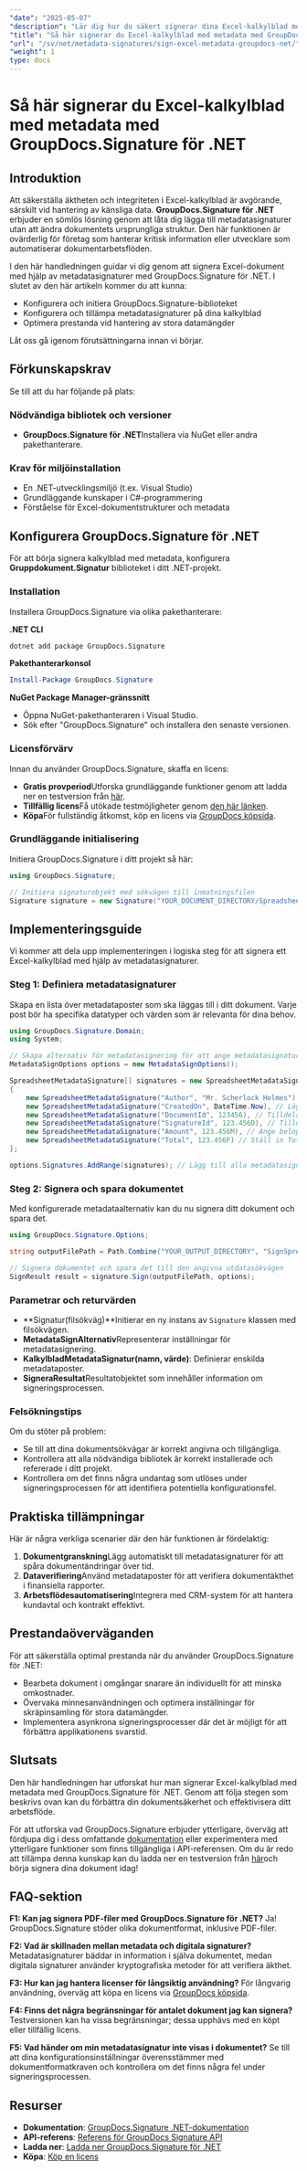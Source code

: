 ```yaml
---
"date": "2025-05-07"
"description": "Lär dig hur du säkert signerar dina Excel-kalkylblad med hjälp av metadatasignaturer i GroupDocs.Signature för .NET. Säkerställ dokumentens äkthet och integritet utan problem."
"title": "Så här signerar du Excel-kalkylblad med metadata med GroupDocs.Signature för .NET"
"url": "/sv/net/metadata-signatures/sign-excel-metadata-groupdocs-net/"
"weight": 1
type: docs
---
```

# Så här signerar du Excel-kalkylblad med metadata med GroupDocs.Signature för .NET

## Introduktion

Att säkerställa äktheten och integriteten i Excel-kalkylblad är avgörande, särskilt vid hantering av känsliga data. **GroupDocs.Signature för .NET** erbjuder en sömlös lösning genom att låta dig lägga till metadatasignaturer utan att ändra dokumentets ursprungliga struktur. Den här funktionen är ovärderlig för företag som hanterar kritisk information eller utvecklare som automatiserar dokumentarbetsflöden.

I den här handledningen guidar vi dig genom att signera Excel-dokument med hjälp av metadatasignaturer med GroupDocs.Signature för .NET. I slutet av den här artikeln kommer du att kunna:
- Konfigurera och initiera GroupDocs.Signature-biblioteket
- Konfigurera och tillämpa metadatasignaturer på dina kalkylblad
- Optimera prestanda vid hantering av stora datamängder

Låt oss gå igenom förutsättningarna innan vi börjar.

## Förkunskapskrav

Se till att du har följande på plats:

### Nödvändiga bibliotek och versioner

- **GroupDocs.Signature för .NET**Installera via NuGet eller andra pakethanterare.
  
### Krav för miljöinstallation

- En .NET-utvecklingsmiljö (t.ex. Visual Studio)
- Grundläggande kunskaper i C#-programmering
- Förståelse för Excel-dokumentstrukturer och metadata

## Konfigurera GroupDocs.Signature för .NET

För att börja signera kalkylblad med metadata, konfigurera **Gruppdokument.Signatur** biblioteket i ditt .NET-projekt.

### Installation

Installera GroupDocs.Signature via olika pakethanterare:

**.NET CLI**
```bash
dotnet add package GroupDocs.Signature
```

**Pakethanterarkonsol**
```powershell
Install-Package GroupDocs.Signature
```

**NuGet Package Manager-gränssnitt**
- Öppna NuGet-pakethanteraren i Visual Studio.
- Sök efter "GroupDocs.Signature" och installera den senaste versionen.

### Licensförvärv

Innan du använder GroupDocs.Signature, skaffa en licens:
- **Gratis provperiod**Utforska grundläggande funktioner genom att ladda ner en testversion från [här](https://releases.groupdocs.com/signature/net/).
- **Tillfällig licens**Få utökade testmöjligheter genom [den här länken](https://purchase.groupdocs.com/temporary-license/).
- **Köpa**För fullständig åtkomst, köp en licens via [GroupDocs köpsida](https://purchase.groupdocs.com/buy).

### Grundläggande initialisering

Initiera GroupDocs.Signature i ditt projekt så här:

```csharp
using GroupDocs.Signature;

// Initiera signaturobjekt med sökvägen till inmatningsfilen
Signature signature = new Signature("YOUR_DOCUMENT_DIRECTORY/Spreadsheet.xlsx");
```

## Implementeringsguide

Vi kommer att dela upp implementeringen i logiska steg för att signera ett Excel-kalkylblad med hjälp av metadatasignaturer.

### Steg 1: Definiera metadatasignaturer

Skapa en lista över metadataposter som ska läggas till i ditt dokument. Varje post bör ha specifika datatyper och värden som är relevanta för dina behov.

```csharp
using GroupDocs.Signature.Domain;
using System;

// Skapa alternativ för metadatasignering för att ange metadatasignaturer
MetadataSignOptions options = new MetadataSignOptions();

SpreadsheetMetadataSignature[] signatures = new SpreadsheetMetadataSignature[]
{
    new SpreadsheetMetadataSignature("Author", "Mr. Scherlock Holmes"), // Lägg till författare som ett strängvärde
    new SpreadsheetMetadataSignature("CreatedOn", DateTime.Now), // Lägg till skapandedatum med aktuell tidsstämpel
    new SpreadsheetMetadataSignature("DocumentId", 123456), // Tilldela ett heltalsdokument-ID
    new SpreadsheetMetadataSignature("SignatureId", 123.456D), // Tilldela ett dubbelt signatur-ID
    new SpreadsheetMetadataSignature("Amount", 123.456M), // Ange beloppet som decimalvärde
    new SpreadsheetMetadataSignature("Total", 123.456F) // Ställ in Total med flyttal
};

options.Signatures.AddRange(signatures); // Lägg till alla metadatasignaturer i alternativen
```

### Steg 2: Signera och spara dokumentet

Med konfigurerade metadataalternativ kan du nu signera ditt dokument och spara det.

```csharp
using GroupDocs.Signature.Options;

string outputFilePath = Path.Combine("YOUR_OUTPUT_DIRECTORY", "SignSpreadsheetWithMetadata", "SignedWithMetadata.xlsx");

// Signera dokumentet och spara det till den angivna utdatasökvägen
SignResult result = signature.Sign(outputFilePath, options);
```

### Parametrar och returvärden

- **Signatur(filsökväg)**Initierar en ny instans av `Signature` klassen med filsökvägen.
- **MetadataSignAlternativ**Representerar inställningar för metadatasignering.
- **KalkylbladMetadataSignatur(namn, värde)**: Definierar enskilda metadataposter.
- **SigneraResultat**Resultatobjektet som innehåller information om signeringsprocessen.

### Felsökningstips

Om du stöter på problem:
- Se till att dina dokumentsökvägar är korrekt angivna och tillgängliga.
- Kontrollera att alla nödvändiga bibliotek är korrekt installerade och refererade i ditt projekt.
- Kontrollera om det finns några undantag som utlöses under signeringsprocessen för att identifiera potentiella konfigurationsfel.

## Praktiska tillämpningar

Här är några verkliga scenarier där den här funktionen är fördelaktig:
1. **Dokumentgranskning**Lägg automatiskt till metadatasignaturer för att spåra dokumentändringar över tid.
2. **Dataverifiering**Använd metadataposter för att verifiera dokumentäkthet i finansiella rapporter.
3. **Arbetsflödesautomatisering**Integrera med CRM-system för att hantera kundavtal och kontrakt effektivt.

## Prestandaöverväganden

För att säkerställa optimal prestanda när du använder GroupDocs.Signature för .NET:
- Bearbeta dokument i omgångar snarare än individuellt för att minska omkostnader.
- Övervaka minnesanvändningen och optimera inställningar för skräpinsamling för stora datamängder.
- Implementera asynkrona signeringsprocesser där det är möjligt för att förbättra applikationens svarstid.

## Slutsats

Den här handledningen har utforskat hur man signerar Excel-kalkylblad med metadata med GroupDocs.Signature för .NET. Genom att följa stegen som beskrivs ovan kan du förbättra din dokumentsäkerhet och effektivisera ditt arbetsflöde.

För att utforska vad GroupDocs.Signature erbjuder ytterligare, överväg att fördjupa dig i dess omfattande [dokumentation](https://docs.groupdocs.com/signature/net/) eller experimentera med ytterligare funktioner som finns tillgängliga i API-referensen. Om du är redo att tillämpa denna kunskap kan du ladda ner en testversion från [här](https://releases.groupdocs.com/signature/net/)och börja signera dina dokument idag!

## FAQ-sektion

**F1: Kan jag signera PDF-filer med GroupDocs.Signature för .NET?**
Ja! GroupDocs.Signature stöder olika dokumentformat, inklusive PDF-filer.

**F2: Vad är skillnaden mellan metadata och digitala signaturer?**
Metadatasignaturer bäddar in information i själva dokumentet, medan digitala signaturer använder kryptografiska metoder för att verifiera äkthet.

**F3: Hur kan jag hantera licenser för långsiktig användning?**
För långvarig användning, överväg att köpa en licens via [GroupDocs köpsida](https://purchase.groupdocs.com/buy).

**F4: Finns det några begränsningar för antalet dokument jag kan signera?**
Testversionen kan ha vissa begränsningar; dessa upphävs med en köpt eller tillfällig licens.

**F5: Vad händer om min metadatasignatur inte visas i dokumentet?**
Se till att dina konfigurationsinställningar överensstämmer med dokumentformatkraven och kontrollera om det finns några fel under signeringsprocessen.

## Resurser
- **Dokumentation**: [GroupDocs.Signature .NET-dokumentation](https://docs.groupdocs.com/signature/net/)
- **API-referens**: [Referens för GroupDocs Signature API](https://reference.groupdocs.com/signature/net/)
- **Ladda ner**: [Ladda ner GroupDocs.Signature för .NET](https://releases.groupdocs.com/signature/net/)
- **Köpa**: [Köp en licens](https://purchase.groupdocs.com/buy)